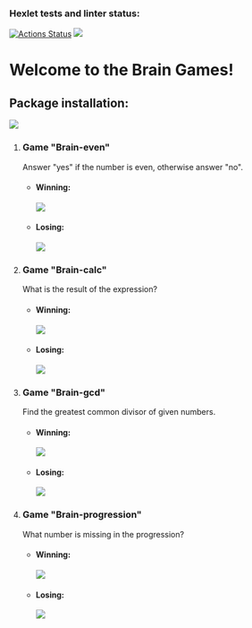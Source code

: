 ### Hexlet tests and linter status:
[![Actions Status](https://github.com/AnnaAndreevnaZemskova/frontend-project-44/actions/workflows/hexlet-check.yml/badge.svg)](https://github.com/AnnaAndreevnaZemskova/frontend-project-44/actions)
<a href="https://codeclimate.com/github/AnnaAndreevnaZemskova/frontend-project-44/maintainability"><img src="https://api.codeclimate.com/v1/badges/9c217785dce007c23e2d/maintainability" /></a>
<h1>Welcome to the Brain Games!</h1>
<h2> Package installation: </h2>
<a href="https://asciinema.org/a/ewgjmTkPUOgpSPPnP536y7VeK" target="_blank"><img src="https://asciinema.org/a/ewgjmTkPUOgpSPPnP536y7VeK.svg" /></a>
<ol>
<li> <h3> Game "Brain-even" </h3> </li>
 <p> Answer "yes" if the number is even, otherwise answer "no".</p>
  <ul>
  <li> <h4> Winning: </h4>
  <a href="https://asciinema.org/a/nLRf59v6kKxECNHBjmqB5uMla" target="_blank"><img src="https://asciinema.org/a/nLRf59v6kKxECNHBjmqB5uMla.svg" /></a> </li> 
  <li> <h4> Losing: </h4>
  <a href="https://asciinema.org/a/jDfKQQ6iEZwhxehivhXXQSuvZ" target="_blank"><img src="https://asciinema.org/a/jDfKQQ6iEZwhxehivhXXQSuvZ.svg" /></a> </li> 
  </ul>
<li> <h3> Game "Brain-calc" </h3> </li>
 <p> What is the result of the expression?</p>
 <ul>
 <li> <h4> Winning: </h4>
<a href="https://asciinema.org/a/Tn4dALe4vLZW2fmJnyxTAdWA8" target="_blank"><img src="https://asciinema.org/a/Tn4dALe4vLZW2fmJnyxTAdWA8.svg" /></a> </li> 
<li> <h4> Losing: </h4>
<a href="https://asciinema.org/a/z3nXSFWCXfLwWCgZa62hxjDAr" target="_blank"><img src="https://asciinema.org/a/z3nXSFWCXfLwWCgZa62hxjDAr.svg" /></a> </li> 
 </ul>
<li> <h3> Game "Brain-gcd" </h3> </li>
 <p> Find the greatest common divisor of given numbers. </p>
 <ul>
 <li> <h4> Winning: </h4>
 <a href="https://asciinema.org/a/BXy6zTP0Jnl58VG5FaOspaGLB" target="_blank"><img src="https://asciinema.org/a/BXy6zTP0Jnl58VG5FaOspaGLB.svg" /></a> </li> 
 <li> <h4> Losing: </h4>
 <a href="https://asciinema.org/a/WgB51uy6SyPTXDyEPzcgKrcbA" target="_blank"><img src="https://asciinema.org/a/WgB51uy6SyPTXDyEPzcgKrcbA.svg" /></a> </li> 
 </ul>
<li> <h3> Game "Brain-progression" </h3> </li>
 <p> What number is missing in the progression? </p>
 <ul>
 <li> <h4> Winning: </h4>
 <a href="https://asciinema.org/a/0O3qDjxpAQ8jm4gXgBefO6Ls8" target="_blank"><img src="https://asciinema.org/a/0O3qDjxpAQ8jm4gXgBefO6Ls8.svg" /></a> </li> 
 <li> <h4> Losing: </h4>
 <a href="https://asciinema.org/a/I8vyd7p6Z0Ju3omAnFzSkZqxp" target="_blank"><img src="https://asciinema.org/a/I8vyd7p6Z0Ju3omAnFzSkZqxp.svg" /></a> </li> 
 </ul>
</ol>